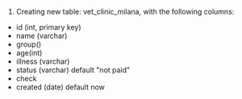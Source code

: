 1. Creating new table: vet_clinic_milana, with the following columns:
- id (int, primary key)
- name (varchar)
- group()
- age(int)
- illness (varchar)
- status (varchar) default "not paid"
- check
- created (date) default now

